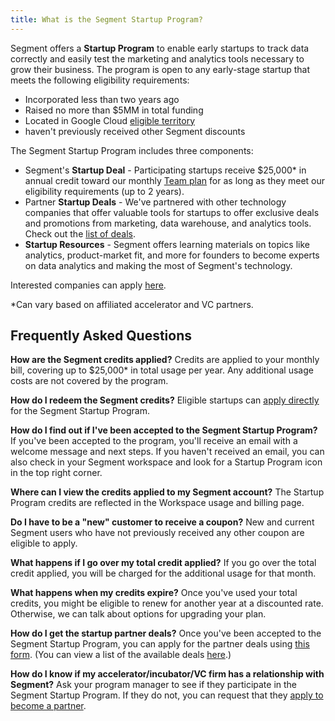 ```yaml
---
title: What is the Segment Startup Program?
---
```


Segment offers a **Startup Program** to enable early startups to track data correctly and easily test the marketing and analytics tools necessary to grow their business. The program is open to any early-stage startup that meets the following eligibility requirements:


- Incorporated less than two years ago
- Raised no more than $5MM in total funding
- Located in Google Cloud [eligible territory](https://cloud.google.com/terms/cloud-sales-list)
- haven't previously received other Segment discounts

The Segment Startup Program includes three components:


- Segment's **Startup Deal** - Participating startups receive $25,000* in annual credit toward our monthly [Team plan](https://segment.com/pricing/) for as long as they meet our eligibility requirements (up to 2 years).
- Partner **Startup Deals** - We've partnered with other technology companies that offer valuable tools for startups to offer exclusive deals and promotions from marketing, data warehouse, and analytics tools. Check out the [list of deals](https://bit.ly/segment-partner-deals).
- **Startup Resources** - Segment offers learning materials on topics like analytics, product-market fit, and more for founders to become experts on data analytics and making the most of Segment's technology.

Interested companies can apply [here](http://segment.com/industry/startups).

*Can vary based on affiliated accelerator and VC partners.


## Frequently Asked Questions

**How are the Segment credits applied?**
Credits are applied to your monthly bill, covering up to $25,000* in total usage per year. Any additional usage costs are not covered by the program.

**How do I redeem the Segment credits?**
Eligible startups can [apply directly](http://segment.com/industry/startups) for the Segment Startup Program.

**How do I find out if I've been accepted to the Segment Startup Program?**
If you've been accepted to the program, you'll receive an email with a welcome message and next steps. If you haven't received an email, you can also check in your Segment workspace and look for a Startup Program icon in the top right corner.

**Where can I view the credits applied to my Segment account?**
The Startup Program credits are reflected in the Workspace usage and billing page.

**Do I have to be a "new" customer to receive a coupon?**
New and current Segment users who have not previously received any other coupon are eligible to apply.

**What happens if I go over my total credit applied?**
If you go over the total credit applied, you will be charged for the additional usage for that month.

**What happens when my credits expire?**
Once you've used your total credits, you might be eligible to renew for another year at a discounted rate. Otherwise, we can talk about options for upgrading your plan.

**How do I get the startup partner deals?**
Once you've been accepted to the Segment Startup Program, you can apply for the partner deals using [this form](http://bit.ly/segment-deal-redeem). (You can view a list of the available deals [here](https://bit.ly/segment-partner-deals).)

**How do I know if my accelerator/incubator/VC firm has a relationship with Segment?**
Ask your program manager to see if they participate in the Segment Startup Program. If they do not, you can request that they [apply to become a partner](https://airtable.com/shr84MIvVo4k8xbaO).
